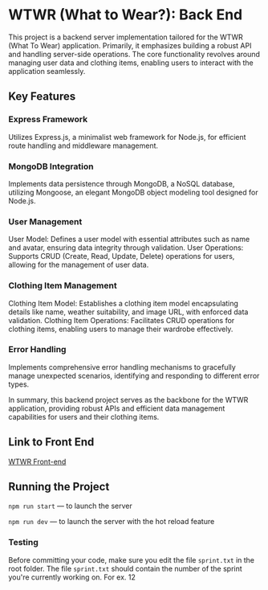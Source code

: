 # WTWR (What to Wear?): Back End

This project is a backend server implementation tailored for the WTWR (What To Wear) application. Primarily, it emphasizes building a robust API and handling server-side operations. The core functionality revolves around managing user data and clothing items, enabling users to interact with the application seamlessly.

## Key Features

### Express Framework
Utilizes Express.js, a minimalist web framework for Node.js, for efficient route handling and middleware management.

### MongoDB Integration
Implements data persistence through MongoDB, a NoSQL database, utilizing Mongoose, an elegant MongoDB object modeling tool designed for Node.js.

### User Management
User Model: Defines a user model with essential attributes such as name and avatar, ensuring data integrity through validation.
User Operations: Supports CRUD (Create, Read, Update, Delete) operations for users, allowing for the management of user data.

### Clothing Item Management
Clothing Item Model: Establishes a clothing item model encapsulating details like name, weather suitability, and image URL, with enforced data validation.
Clothing Item Operations: Facilitates CRUD operations for clothing items, enabling users to manage their wardrobe effectively.

### Error Handling
Implements comprehensive error handling mechanisms to gracefully manage unexpected scenarios, identifying and responding to different error types.

In summary, this backend project serves as the backbone for the WTWR application, providing robust APIs and efficient data management capabilities for users and their clothing items.

## Link to Front End
[WTWR Front-end](https://github.com/JosiahWolff/se_project_react)

## Running the Project

`npm run start` — to launch the server

`npm run dev` — to launch the server with the hot reload feature

### Testing

Before committing your code, make sure you edit the file `sprint.txt` in the root folder. The file `sprint.txt` should contain the number of the sprint you're currently working on. For ex. 12
